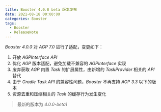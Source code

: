 ```yaml
---
title: Booster 4.0.0 beta 版本发布
date: 2021-08-18 00:00:00
categories: Booster
tags:
  - Booster
  - ReleaseNote
---
```


*Booster 4.0.0* 对 *AGP 7.0* 进行了适配，变更如下：

1. 开放 *AGPInterface API*
1. 优化 *AGP* 版本适配，避免加载不兼容的 *AGPInterface* 实现
1. 废弃获取 *AGP* 内置 *Task* 的扩展属性，由新增的 *TaskProvider* 相关的 *API* 替代
1. 由于 *Gradle Task API* 的兼容性问题，*Booster* 不再支持 *AGP 3.3* 以下的版本
1. 资源去重和压缩相关的 *Task* 的缓存行为发生变化

> 最新的版本为 *4.0.0-beta1*
